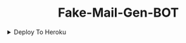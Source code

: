 <center><h1>Fake-Mail-Gen-BOT</h1></center>                                         

<details><summary>Deploy To Heroku</summary>
<p>
<br>
<a href="https://heroku.com/deploy?template=https://github.com/Jeolpaul/PYRO-RENAME-BOT">
  <img src="https://www.herokucdn.com/deploy/button.svg" alt="Deploy">
</a>
</p>
</details>

